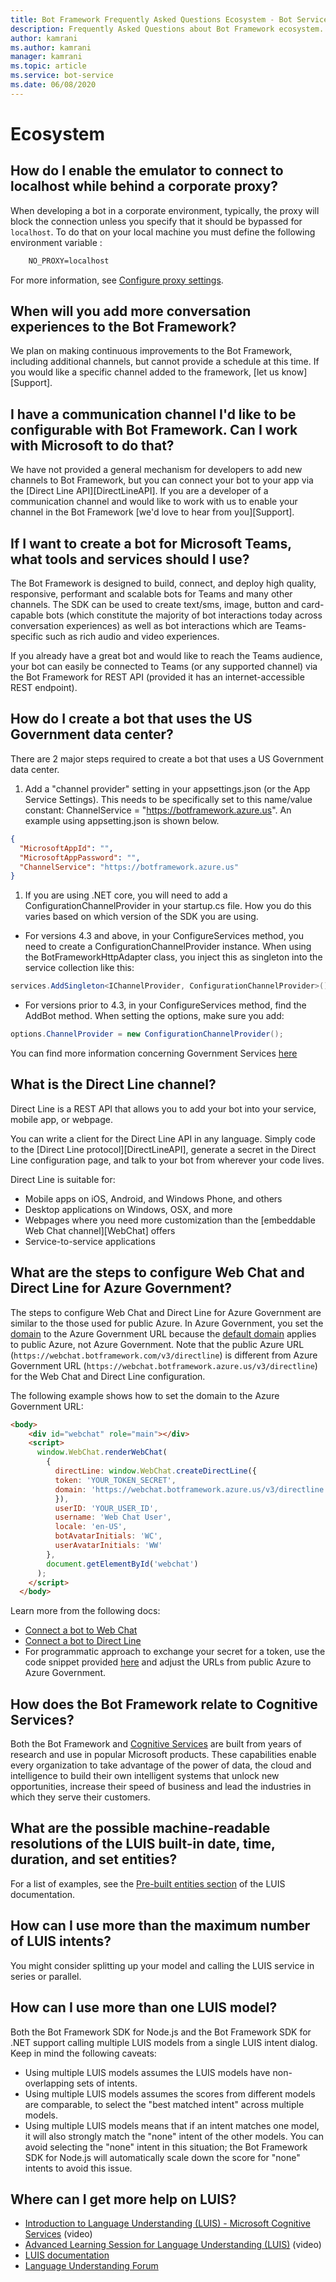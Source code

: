 ```yaml
---
title: Bot Framework Frequently Asked Questions Ecosystem - Bot Service
description: Frequently Asked Questions about Bot Framework ecosystem.
author: kamrani
ms.author: kamrani
manager: kamrani
ms.topic: article
ms.service: bot-service
ms.date: 06/08/2020
---
```


# Ecosystem

<!-- Attention writers!!
     1 - This article contains FAQs regarding Bot Framework ecosystem.
     1 - When you create a new FAQ, please add the related link to the proper section in bot-service-resources-bot-framework-faq.md.-->

## How do I enable the emulator to connect to localhost while behind a corporate proxy?

When developing a bot in a corporate environment, typically, the proxy will block the connection unless you specify that it should be bypassed for `localhost`. To do that on your local machine you must define the following environment variable :

```cmd
    NO_PROXY=localhost
```

For more information, see [Configure proxy settings](bot-service-debug-emulator.md#configure-proxy-settings).

## When will you add more conversation experiences to the Bot Framework?

We plan on making continuous improvements to the Bot Framework, including additional channels, but cannot provide a schedule at this time.
If you would like a specific channel added to the framework, [let us know][Support].

## I have a communication channel I'd like to be configurable with Bot Framework. Can I work with Microsoft to do that?

We have not provided a general mechanism for developers to add new channels to Bot Framework, but you can connect your bot to your app via the [Direct Line API][DirectLineAPI]. If you are a developer of a communication channel and would like to work with us to enable your channel in the Bot Framework [we'd love to hear from you][Support].

## If I want to create a bot for Microsoft Teams, what tools and services should I use?

The Bot Framework is designed to build, connect, and deploy high quality, responsive, performant and scalable bots for Teams and many other channels. The SDK can be used to create text/sms, image, button and card-capable bots (which constitute the majority of bot interactions today across conversation experiences) as well as bot interactions which are Teams-specific such as rich audio and video experiences.

If you already have a great bot and would like to reach the Teams audience, your bot can easily be connected to Teams (or any supported channel) via the Bot Framework for REST API (provided it has an internet-accessible REST endpoint).

## How do I create a bot that uses the US Government data center?

There are 2 major steps required to create a bot that uses a US Government data center.

1. Add a "channel provider" setting in your appsettings.json (or the App Service Settings). This needs to be specifically set to this name/value constant: ChannelService = "https://botframework.azure.us". An example using appsetting.json is shown below.

```json
{
  "MicrosoftAppId": "",
  "MicrosoftAppPassword": "",
  "ChannelService": "https://botframework.azure.us"
}
```

1. If you are using .NET core, you will need to add a ConfigurationChannelProvider in your startup.cs file. How you do this varies based on which version of the SDK you are using.

- For versions 4.3 and above, in your ConfigureServices method, you need to create a ConfigurationChannelProvider instance. When using the BotFrameworkHttpAdapter class, you inject this as singleton into the service collection like this:

```csharp
services.AddSingleton<IChannelProvider, ConfigurationChannelProvider>();
```

- For versions prior to 4.3, in your ConfigureServices method, find the AddBot method. When setting the options, make sure you add:

```csharp
options.ChannelProvider = new ConfigurationChannelProvider();
```

You can find more information concerning Government Services [here](https://docs.microsoft.com/azure/azure-government/documentation-government-services-aiandcognitiveservices#azure-bot-service)

## What is the Direct Line channel?

Direct Line is a REST API that allows you to add your bot into your service, mobile app, or webpage.

You can write a client for the Direct Line API in any language. Simply code to the [Direct Line protocol][DirectLineAPI], generate a secret in the Direct Line configuration page, and talk to your bot from wherever your code lives.

Direct Line is suitable for:

- Mobile apps on iOS, Android, and Windows Phone, and others
- Desktop applications on Windows, OSX, and more
- Webpages where you need more customization than the [embeddable Web Chat channel][WebChat] offers
- Service-to-service applications

## What are the steps to configure Web Chat and Direct Line for Azure Government?

The steps to configure Web Chat and Direct Line for Azure Government are similar to the those used for public Azure. In Azure Government, you set the [domain](https://github.com/microsoft/BotFramework-WebChat/blob/master/packages/bundle/src/createDirectLine.js#L6) to the Azure Government URL because the [default domain](https://github.com/microsoft/BotFramework-DirectLineJS/blob/master/src/directLine.ts#L456) applies to public Azure, not Azure Government. Note that the public Azure URL (`https://webchat.botframework.com/v3/directline`) is different from Azure Government URL (`https://webchat.botframework.azure.us/v3/directline`) for the Web Chat and Direct Line configuration.

The following example shows how to set the domain to the Azure Government URL:

```html
<body>
    <div id="webchat" role="main"></div>
    <script>
      window.WebChat.renderWebChat(
        {
          directLine: window.WebChat.createDirectLine({
          token: 'YOUR_TOKEN_SECRET',
		  domain: 'https://webchat.botframework.azure.us/v3/directline'
          }),
          userID: 'YOUR_USER_ID',
          username: 'Web Chat User',
          locale: 'en-US',
          botAvatarInitials: 'WC',
          userAvatarInitials: 'WW'
        },
        document.getElementById('webchat')
      );
    </script>
  </body>

```
Learn more from the following docs:
* [Connect a bot to Web Chat](https://docs.microsoft.com/azure/bot-service/bot-service-channel-connect-webchat?view=azure-bot-service-4.0)
* [Connect a bot to Direct Line](https://docs.microsoft.com/azure/bot-service/bot-service-channel-connect-directline?view=azure-bot-service-4.0)
* For programmatic approach to exchange your secret for a token, use the code snippet provided [here](https://docs.microsoft.com/azure/bot-service/bot-service-channel-connect-webchat?view=azure-bot-service-4.0#production-embedding--option) and adjust the URLs from public Azure to Azure Government.


## How does the Bot Framework relate to Cognitive Services?

Both the Bot Framework and [Cognitive Services](https://www.microsoft.com/cognitive) are built from years of research and use in popular Microsoft products. These capabilities enable every organization to take advantage of the power of data, the cloud and intelligence to build their own intelligent systems that unlock new opportunities, increase their speed of business and lead the industries in which they serve their customers.

## What are the possible machine-readable resolutions of the LUIS built-in date, time, duration, and set entities?

For a list of examples, see the [Pre-built entities section](/azure/cognitive-services/LUIS/luis-reference-prebuilt-entities) of the LUIS documentation.

## How can I use more than the maximum number of LUIS intents?

You might consider splitting up your model and calling the LUIS service in series or parallel.

## How can I use more than one LUIS model?

Both the Bot Framework SDK for Node.js and the Bot Framework SDK for .NET support calling multiple LUIS models from a single LUIS intent dialog. Keep in mind the following caveats:

* Using multiple LUIS models assumes the LUIS models have non-overlapping sets of intents.
* Using multiple LUIS models assumes the scores from different models are comparable, to select the "best matched intent" across multiple models.
* Using multiple LUIS models means that if an intent matches one model, it will also strongly match the "none" intent of the other models. You can avoid selecting the "none" intent in this situation; the Bot Framework SDK for Node.js will automatically scale down the score for "none" intents to avoid this issue.

## Where can I get more help on LUIS?

- [Introduction to Language Understanding (LUIS) - Microsoft Cognitive Services](https://www.youtube.com/watch?v=jWeLajon9M8) (video)
- [Advanced Learning Session for Language Understanding (LUIS)](https://www.youtube.com/watch?v=39L0Gv2EcSk) (video)
- [LUIS documentation](/azure/cognitive-services/luis/)
- [Language Understanding Forum](https://social.msdn.microsoft.com/forums/azure/home?forum=LUIS)
